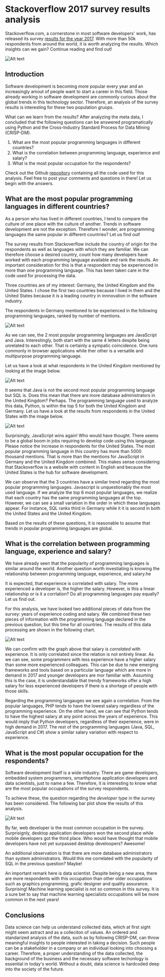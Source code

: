 # Stackoverflow 2017 survey results analysis
Stackoverflow.com, a cornerstone in most software developers' work, has released its survey [results for the year 2017](https://insights.stackoverflow.com/survey). With more than 50k respondents from around the world, it is worth analyzing the results. Which insights can we gain? Continue reading and find out! 

![Alt text](resources/stack_overflow_image_logo.png?raw=true "Stackoverflow survery logo")

## Introduction
Software development is becoming more popular every year and an increasingly amout of people want to start a career in this field. Those already working in software development are commonly curious about the global trends in this technology sector. Therefore, an analysis of the survey results is interesting for these two population gruops.

What can we learn from the results? After analyzing the meta data, I concluded that the following questions can be answered programatically using Python and the Cross-Industry Standard Process for Data Mining (CRISP-DM).

1. What are the most popular programming languages in different countries? 
2. What is the correlation between programming language, experience and salary?
3. What is the most popular occupation for the respondents?

Check out the Github [repository](https://github.com/fertrevino/write_a_data_science_blog_post) containing all the code used for this analysis. Feel free to post your comments and questions in there! Let us begin with the answers.

## What are the most popular programming languages in different countries? 
As a person who has lived in different countries, I tend to compare the culture of one place with the culture of another. Trends in software development are not the exception. Therefore I wonder, are programming languages the same popular in different countries? Let us find out!

The survey results from Stackoverflow include the country of origin for the respondents as well as languages with which they are familiar. We can therefore choose a desired country, count how many developers have worked with each programming language available and rank the results. An important consideration for this is that a respondent may be experienced in more than one programming language. This has been taken care in the code used for processing the data.

Three countries are of my interest: Germany, the United Kingdom and the United States. I chose the first two countries because I lived in them and the United States because it is a leading country in innnovation in the software industry.

The respondents in Germany mentioned to be experienced in the following programming languages, ranked by number of mentions.

![Alt text](resources/language_chart_Germany.png?raw=true "Most popular programing languages in Germany (2017)")

As we can see, the 2 most popular programming languages are JavaScript and Java. Interestingly, both start with the same 4 letters despite being unrelated to each other. That is certainly a sympatic coincidence. One runs commonly in browser applications while ther other is a versatile and multipurpose programming language. 

Let us have a look at what respondents in the United Kingdom mentioned by looking at the image below.

![Alt text](resources/language_chart_United_Kingdom.png?raw=true "Most popular programing languages in United Kingdom (2017)")

It seems that Java is not the second most popular programming language but SQL is. Does this mean that there are more database administrators in the United Kingdom? Perhaps. The programming language used to analyze this data, Python, is within the top 5 for both the United Kingdom and Germany. Let us have a look at the results from respondents in the United States with the image below.

![Alt text](resources/language_chart_United_States.png?raw=true "Most popular programing languages in United States (2017)")

Surprisingly, JavaScript wins again! Who would have thought. There seems to be a global boom in jobs requiring to develop code using this langauge. Please notice the increase in respondents for the United States. The most popular programming language in this country has more than 5000 thousand mentions. That is more than the mentions for JavaScript in Germany and the United Kingdom combined. This makes sense considering that Stackoverflow is a website with content in English and because the United States is the hub for software development.

We can observe that the 3 countries have a similar trend regarding the most popular programming languages. Javascript is unquestionably the most used language. If we analyze the top 6 most popular languages, we realize that each country has the same programming languages at the top. However, we can see a small variation in the order in which these languages appear. For instance, SQL ranks third in Germany while it it is second in both the United States and the United Kingdom.

Based on the results of these questions, it is reasonable to assume that trends in popular programming languages are global.

## What is the correlation between programming language, experience and salary?
We have already seen that the popularity of programming languages is similar around the world. Another question worth investiating is knowing the relationship between programming language, experience, and salary.he 

It is expected, that experience is correlated with salary. The more experienced a developer is, the higher the salary. However, is this a linear relationship or is it a corrlation? Do all programming languages pay equally? Let us find out.

For this analysis, we have looked two additional pieces of data from the survey: years of experience coding and salary. We combined these two pieces of information with the programming language declared in the previous question, but this time for all countries. The results of this data processing are shown in the following chart.

![Alt text](resources/mean_salary_popular_language_for_experience.png?raw=true "Salary as function of experience for popular programming languages (2017)")

We can confirm with the graph above that salary is *correlated* with experience. It is only correlated since the relation is not entirely linear. As we can see, some programmers with less experience have a higher salary than some more experienced colleagues. This can be due to new emerging frameworks and tools based on a particular language which are more in demand in 2017 and younger developers are mor familiar with. Assuming this is the case, it is understandable that trendy frameworks offer a high salary for less experienced developers if there is a shortage of people with those skills.

Regarding the programming langauges we see again a correlation. From the popular languages, PHP tends to have the lowest salary regardless of the programming experience. On the other hand, we can see that Python tends to have the highest salary at any point across the years of experience. This would imply that Python developers, regardless of their experience, were in high demand in 2017. The rest of the programming languages (Java, SQL, JavaScript and C#) show a similar salary variation with respect to experience.

## What is the most popular occupation for the respondents?
Software development itself is a wide industry. There are game developers, embedded system programmers, smarthphone application developers and data scientists, just to name a few. Therefore, it is interesting to know what are the most popular occupations of the survey respondents.

To achieve these, the question regarding the *developer type* in the survey has been considered. The following bar plot show the results of this analysis.

![Alt text](resources/developer_types.png?raw=true "Most common developer types (2017)")

By far, web developer is the most common occupation in the survey. Surprisignly, desktop application developers won the second place while mobile developers got the third place. Who would have thought that mobile developers have not yet surpassed desktop develoopers? Awesome!

An additional observation is that there are more database administrators than system administrators. Would this me correlated with the popularity of SQL in the previous question? Maybe!

An important remark here is data scientist. Despite being a new area, there are more respondents with this occupation than other older occupations such as graphics programming, grafic designer and quality assurance. Surprising! Machine learning specialist is not so common in this survey. It is a sure bet to say that machine learning specialists occupations will be more common in the next years!

## Conclusions
Data science can help us understand collected data, which at first sight might seem astract and as a colleciton of values. An ordered and standarized analysis of the data, such as by following CRISP-DM, can throw meaningful insights to people interested in taking a decision. Such people can be a stakeholder in a company or an individual looking into choosing a career. Therefore, a proper understanding of the data collected, the background of the business and the necessary software techonlogy is essential in today's world. Without a doubt, data science is hardcoded deep into the society of the future.
